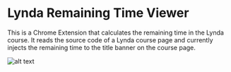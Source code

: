 # Lynda Remaining Time Viewer
This is a Chrome Extension that calculates the remaining time in the Lynda course. It reads the source code of a Lynda course page and currently injects the remaining time to the title banner on the course page.

![alt text](https://i.ibb.co/VVwLbpz/Screen-Shot-2019-05-13-at-00-00-38.png)